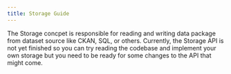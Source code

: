 ```yaml
---
title: Storage Guide
---
```


The Storage concpet is responsible for reading and writing data package from dataset source like CKAN, SQL, or others. Currently, the Storage API is not yet finished so you can try reading the codebase and implement your own storage but you need to be ready for some changes to the API that might come.
